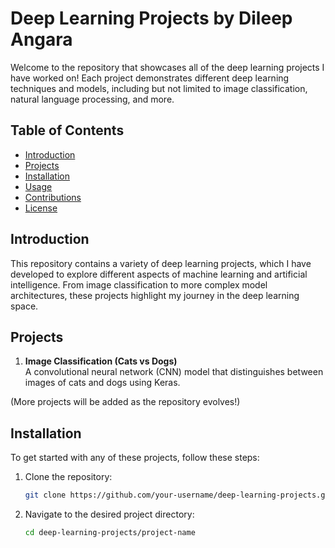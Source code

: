 # Deep Learning Projects by Dileep Angara

Welcome to the repository that showcases all of the deep learning projects I have worked on! Each project demonstrates different deep learning techniques and models, including but not limited to image classification, natural language processing, and more.

## Table of Contents

- [Introduction](#introduction)
- [Projects](#projects)
- [Installation](#installation)
- [Usage](#usage)
- [Contributions](#contributions)
- [License](#license)

## Introduction

This repository contains a variety of deep learning projects, which I have developed to explore different aspects of machine learning and artificial intelligence. From image classification to more complex model architectures, these projects highlight my journey in the deep learning space.

## Projects

1. **Image Classification (Cats vs Dogs)**  
   A convolutional neural network (CNN) model that distinguishes between images of cats and dogs using Keras.


(More projects will be added as the repository evolves!)

## Installation

To get started with any of these projects, follow these steps:

1. Clone the repository:
   ```bash
   git clone https://github.com/your-username/deep-learning-projects.git
2. Navigate to the desired project directory:
   ```bash
   cd deep-learning-projects/project-name
   
   

